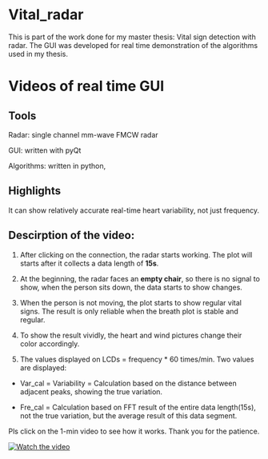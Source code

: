 # Vital_radar

This is part of the work done for my master thesis: Vital sign detection with radar. The GUI was developed for real time demonstration of the algorithms used in my thesis. 

# Videos of real time GUI
## Tools

Radar: single channel mm-wave FMCW radar

GUI: written with pyQt

Algorithms: written in python, 

## Highlights

It can show relatively accurate real-time heart variability, not just frequency.


## Descirption of the video:

1) After clicking on the connection, the radar starts working. The plot will starts after it collects a data length of **15s**. 

2) At the beginning, the radar faces an **empty chair**, so there is no signal to show, when the person sits down, the data starts to show changes.

3) When the person is not moving, the plot starts to show regular vital signs. The result is only reliable when the breath plot is stable and regular.

4) To show the result vividly, the heart and wind pictures change their color accordingly. 

5) The values displayed on LCDs = frequency * 60 times/min. Two values are displayed: 

- Var_cal = Variability = Calculation based on the distance between adjacent peaks, showing the true variation.

- Fre_cal = Calculation based on FFT result of the entire data length(15s), not the true variation, but the average result of this data segment.


Pls click on the 1-min video to see how it works. Thank you for the patience.


[![Watch the video](https://i9.ytimg.com/vi_webp/AHYHygv3Vs8/mqdefault.webp?sqp=CPyL8fsF&rs=AOn4CLCGie0GfQXQQ2QiMIauX15EkvrukQ)](https://youtu.be/AHYHygv3Vs8)

